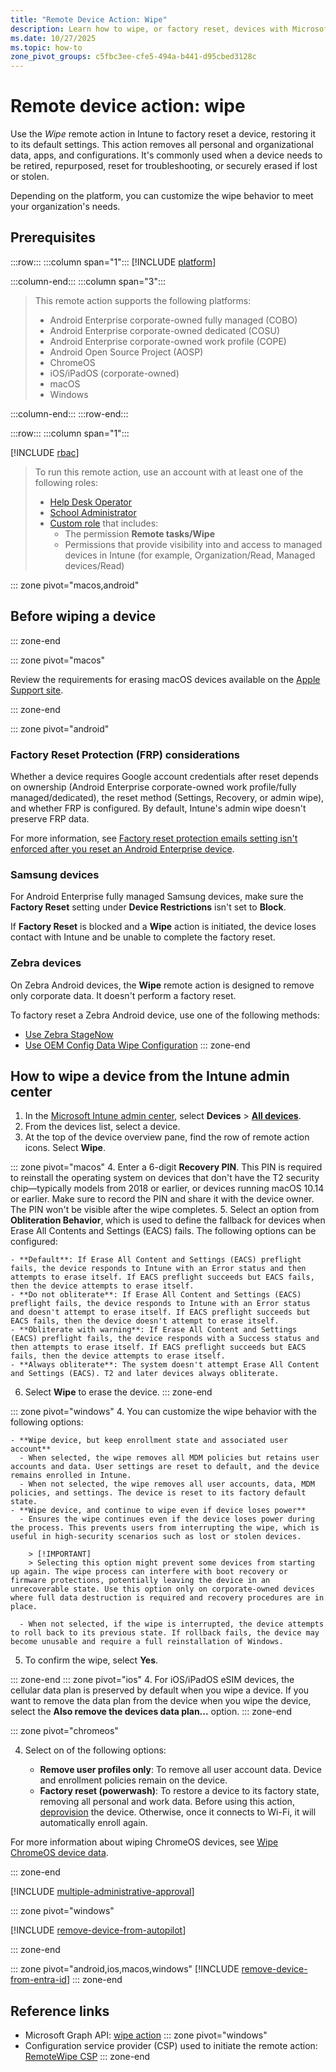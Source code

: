 ```yaml
---
title: "Remote Device Action: Wipe"
description: Learn how to wipe, or factory reset, devices with Microsoft Intune.
ms.date: 10/27/2025
ms.topic: how-to
zone_pivot_groups: c5fbc3ee-cfe5-494a-b441-d95cbed3128c
---
```


# Remote device action: wipe

Use the *Wipe* remote action in Intune to factory reset a device, restoring it to its default settings. This action removes all personal and organizational data, apps, and configurations. It's commonly used when a device needs to be retired, repurposed, reset for troubleshooting, or securely erased if lost or stolen.

Depending on the platform, you can customize the wipe behavior to meet your organization's needs.

## Prerequisites

:::row:::
:::column span="1":::
[!INCLUDE [platform](../../includes/requirements/platform.md)]

:::column-end:::
:::column span="3":::

> This remote action supports the following platforms:
>
> - Android Enterprise corporate-owned fully managed (COBO)
> - Android Enterprise corporate-owned dedicated (COSU)
> - Android Enterprise corporate-owned work profile (COPE)
> - Android Open Source Project (AOSP)
> - ChromeOS
> - iOS/iPadOS (corporate-owned)
> - macOS
> - Windows

:::column-end:::
:::row-end:::

:::row:::
:::column span="1":::

[!INCLUDE [rbac](../../includes/requirements/rbac.md)]

> To run this remote action, use an account with at least one of the following roles:
>
> - [Help Desk Operator][INT-R1]
> - [School Administrator][INT-R2]
> - [Custom role][INT-RC] that includes:
>   - The permission **Remote tasks/Wipe**
>   - Permissions that provide visibility into and access to managed devices in Intune (for example, Organization/Read, Managed devices/Read)

::: zone pivot="macos,android"
## Before wiping a device
::: zone-end

::: zone pivot="macos"

Review the requirements for erasing macOS devices available on the [Apple Support site](https://support.apple.com/guide/deployment/dep0a819891e).

::: zone-end

::: zone pivot="android"

### Factory Reset Protection (FRP) considerations

Whether a device requires Google account credentials after reset depends on ownership (Android Enterprise corporate-owned work profile/fully managed/dedicated), the reset method (Settings, Recovery, or admin wipe), and whether FRP is configured. By default, Intune's admin wipe doesn't preserve FRP data.

For more information, see [Factory reset protection emails setting isn't enforced after you reset an Android Enterprise device](/troubleshoot/mem/intune/device-configuration/factory-reset-protection-emails-not-enforced).

### Samsung devices

For Android Enterprise fully managed Samsung devices, make sure the **Factory Reset** setting under **Device Restrictions** isn't set to **Block**.

If **Factory Reset** is blocked and a **Wipe** action is initiated, the device loses contact with Intune and be unable to complete the factory reset.

### Zebra devices

On Zebra Android devices, the **Wipe** remote action is designed to remove only corporate data. It doesn't perform a factory reset.

To factory reset a Zebra Android device, use one of the following methods:

- [Use Zebra StageNow](https://techdocs.zebra.com/stagenow/5-17/profiles/wipedevice/)
- [Use OEM Config Data Wipe Configuration](https://techdocs.zebra.com/oemconfig/latest/mc2/)
::: zone-end

## How to wipe a device from the Intune admin center

1. In the [Microsoft Intune admin center][INT-AC], select **Devices** > [**All devices**][INT-ALLD].
1. From the devices list, select a device.
1. At the top of the device overview pane, find the row of remote action icons. Select **Wipe**.

::: zone pivot="macos"
4. Enter a 6-digit **Recovery PIN**. This PIN is required to reinstall the operating system on devices that don't have the T2 security chip—typically models from 2018 or earlier, or devices running macOS 10.14 or earlier. Make sure to record the PIN and share it with the device owner. The PIN won't be visible after the wipe completes.
5. Select an option from **Obliteration Behavior**, which is used to define the fallback for devices when Erase All Contents and Settings (EACS) fails. The following options can be configured:

    - **Default**: If Erase All Content and Settings (EACS) preflight fails, the device responds to Intune with an Error status and then attempts to erase itself. If EACS preflight succeeds but EACS fails, then the device attempts to erase itself.
    - **Do not obliterate**: If Erase All Content and Settings (EACS) preflight fails, the device responds to Intune with an Error status and doesn't attempt to erase itself. If EACS preflight succeeds but EACS fails, then the device doesn't attempt to erase itself.
    - **Obliterate with warning**: If Erase All Content and Settings (EACS) preflight fails, the device responds with a Success status and then attempts to erase itself. If EACS preflight succeeds but EACS fails, then the device attempts to erase itself.
    - **Always obliterate**: The system doesn't attempt Erase All Content and Settings (EACS). T2 and later devices always obliterate.
6. Select **Wipe** to erase the device.
::: zone-end

::: zone pivot="windows"
4. You can customize the wipe behavior with the following options:

    - **Wipe device, but keep enrollment state and associated user account**
      - When selected, the wipe removes all MDM policies but retains user accounts and data. User settings are reset to default, and the device remains enrolled in Intune.
      - When not selected, the wipe removes all user accounts, data, MDM policies, and settings. The device is reset to its factory default state.
    - **Wipe device, and continue to wipe even if device loses power**
      - Ensures the wipe continues even if the device loses power during the process. This prevents users from interrupting the wipe, which is useful in high-security scenarios such as lost or stolen devices.

        > [!IMPORTANT]
        > Selecting this option might prevent some devices from starting up again. The wipe process can interfere with boot recovery or     firmware protections, potentially leaving the device in an unrecoverable state. Use this option only on corporate-owned devices     where full data destruction is required and recovery procedures are in place.

      - When not selected, if the wipe is interrupted, the device attempts to roll back to its previous state. If rollback fails, the device may become unusable and require a full reinstallation of Windows.

5. To confirm the wipe, select **Yes**.

::: zone-end
::: zone pivot="ios"
4. For iOS/iPadOS eSIM devices, the cellular data plan is preserved by default when you wipe a device. If you want to remove the data plan from the device when you wipe the device, select the **Also remove the devices data plan...** option.
::: zone-end

::: zone pivot="chromeos"

4. Select on of the following options:

    - **Remove user profiles only**: To remove all user account data. Device and enrollment policies remain on the device.
    - **Factory reset (powerwash)**: To restore a device to its factory state, removing all personal and work data. Before using this action, [deprovision](device-deprovision.md) the device. Otherwise, once it connects to Wi-Fi, it will automatically enroll again.

For more information about wiping ChromeOS devices, see [Wipe ChromeOS device data](https://support.google.com/chrome/a/answer/1360642).

::: zone-end

[!INCLUDE [multiple-administrative-approval](includes/multiple-administrative-approval.md)]

::: zone pivot="windows"

[!INCLUDE [remove-device-from-autopilot](includes/remove-device-from-autopilot.md)]

::: zone-end

::: zone pivot="android,ios,macos,windows"
[!INCLUDE [remove-device-from-entra-id](includes/remove-device-from-entra-id.md)]
::: zone-end

## Reference links


- Microsoft Graph API: [wipe action][GRAPH-1]
::: zone pivot="windows"
- Configuration service provider (CSP) used to initiate the remote action: [RemoteWipe CSP][CSP-1]
::: zone-end

<!--links-->

<!-- admin center links -->

[INT-AC]: https://go.microsoft.com/fwlink/?linkid=2109431
[INT-ALLD]: https://go.microsoft.com/fwlink/?linkid=2333814

<!-- role links -->

[INT-R1]: /intune/intune-service/fundamentals/role-based-access-control-reference#help-desk-operator
[INT-R2]: /intune/intune-service/fundamentals/role-based-access-control-reference#school-administrator
[INT-R4]: /intune/intune-service/fundamentals/role-based-access-control-reference#endpoint-security-manager
[INT-RC]: /intune/intune-service/fundamentals/create-custom-role

<!-- API links -->

[GRAPH-1]: /graph/api/intune-devices-manageddevice-wipe
[CSP-1]: /windows/client-management/mdm/remotewipe-csp
